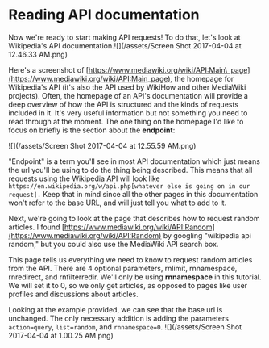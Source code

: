 # Reading API documentation

Now we're ready to start making API requests! To do that, let's look at Wikipedia's API documentation.![](/assets/Screen Shot 2017-04-04 at 12.46.33 AM.png)

Here's a screenshot of [https://www.mediawiki.org/wiki/API:Main\_page](https://www.mediawiki.org/wiki/API:Main_page), the homepage for Wikipedia's API \(it's also the API used by WikiHow and other MediaWiki projects\). Often, the homepage of an API's documentation will provide a deep overview of how the API is structured and the kinds of requests included in it. It's very useful information but not something you need to read through at the moment. The one thing on the homepage I'd like to focus on briefly is the section about the **endpoint**:

![](/assets/Screen Shot 2017-04-04 at 12.55.59 AM.png)

"Endpoint" is a term you'll see in most API documentation which just means the url you'll be using to do the thing being described. This means that all requests using the Wikipedia API will look like `https://en.wikipedia.org/w/api.php[whatever else is going on in our request].` Keep that in mind since all the other pages in this documentation won't refer to the base URL, and will just tell you what to add to it.

Next, we're going to look at the page that describes how to request random articles. I found [https://www.mediawiki.org/wiki/API:Random](https://www.mediawiki.org/wiki/API:Random) by googling "wikipedia api random," but you could also use the MediaWiki API search box.

This page tells us everything we need to know to request random articles from the API. There are 4 optional parameters, rnlimit, rnnamespace, rnredirect, and rnfilterredir. We'll only be using **rnnamespace** in this tutorial. We will set it to 0, so we only get articles, as opposed to pages like user profiles and discussions about articles.

Looking at the example provided, we can see that the base url is unchanged. The only necessary addition is adding the parameters `action=query`, `list=random`, and `rnnamespace=0`.
![](/assets/Screen Shot 2017-04-04 at 1.00.25 AM.png)


 



